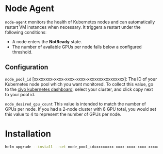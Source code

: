 # Node Agent

`node-agent` monitors the health of Kubernetes nodes and can automatically restart VM instances when necessary. It triggers a restart under the following conditions:  

- A node enters the **NotReady** state.  
- The number of available GPUs per node falls below a configured threshold.  

## Configuration

`node_pool_id` [xxxxxxxx-xxxx-xxxx-xxxx-xxxxxxxxxxxxxxxx]:
The ID of your Kubernetes node pool which you want monitored. To collect this value, go to the [civo kubernetes dashboard](https://dashboard.civo.com/kubernetes), select your cluster, and click copy next to your pool id.

`node_desired_gpu_count`
This value is intended to match the number of GPUs per node. If you had a 2-node cluster with 8 GPU total, you would set this value to 4 to represent the number of GPUs per node.

# Installation

```bash
helm upgrade --install --set node_pool_id=xxxxxxxx-xxxx-xxxx-xxxx-xxxxxxxxxxxxxxxx --set node_desired_gpu_count=8 node-agent ./charts
```
